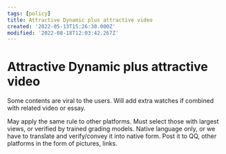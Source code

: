 ```yaml
---
tags: [policy]
title: Attractive Dynamic plus attractive video
created: '2022-05-13T15:26:30.000Z'
modified: '2022-08-18T12:03:42.267Z'
---
```


# Attractive Dynamic plus attractive video

Some contents are viral to the users. Will add extra watches if combined with related video or essay.

May apply the same rule to other platforms. Must select those with largest views, or verified by trained grading models. Native language only, or we have to translate and verify/convey it into native form. Post it to QQ, other platforms in the form of pictures, links.
